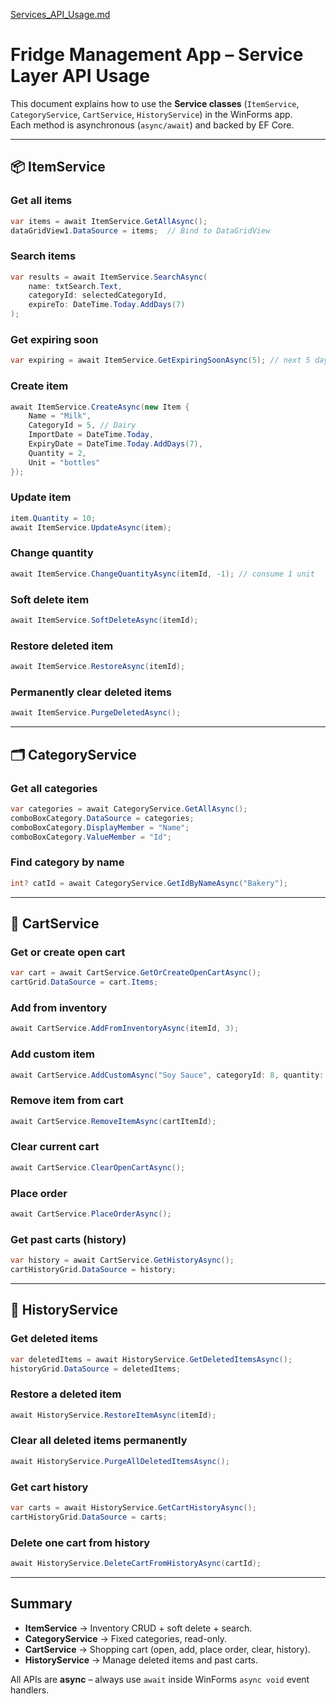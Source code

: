 [Services_API_Usage.md](https://github.com/user-attachments/files/22691535/Services_API_Usage.md)
# Fridge Management App – Service Layer API Usage

This document explains how to use the **Service classes** (`ItemService`, `CategoryService`, `CartService`, `HistoryService`) in the WinForms app.  
Each method is asynchronous (`async/await`) and backed by EF Core.

---

## 📦 ItemService

### Get all items
```csharp
var items = await ItemService.GetAllAsync();
dataGridView1.DataSource = items;  // Bind to DataGridView
```

### Search items
```csharp
var results = await ItemService.SearchAsync(
    name: txtSearch.Text,
    categoryId: selectedCategoryId,
    expireTo: DateTime.Today.AddDays(7)
);
```

### Get expiring soon
```csharp
var expiring = await ItemService.GetExpiringSoonAsync(5); // next 5 days
```

### Create item
```csharp
await ItemService.CreateAsync(new Item {
    Name = "Milk",
    CategoryId = 5, // Dairy
    ImportDate = DateTime.Today,
    ExpiryDate = DateTime.Today.AddDays(7),
    Quantity = 2,
    Unit = "bottles"
});
```

### Update item
```csharp
item.Quantity = 10;
await ItemService.UpdateAsync(item);
```

### Change quantity
```csharp
await ItemService.ChangeQuantityAsync(itemId, -1); // consume 1 unit
```

### Soft delete item
```csharp
await ItemService.SoftDeleteAsync(itemId);
```

### Restore deleted item
```csharp
await ItemService.RestoreAsync(itemId);
```

### Permanently clear deleted items
```csharp
await ItemService.PurgeDeletedAsync();
```

---

## 🗂 CategoryService

### Get all categories
```csharp
var categories = await CategoryService.GetAllAsync();
comboBoxCategory.DataSource = categories;
comboBoxCategory.DisplayMember = "Name";
comboBoxCategory.ValueMember = "Id";
```

### Find category by name
```csharp
int? catId = await CategoryService.GetIdByNameAsync("Bakery");
```

---

## 🛒 CartService

### Get or create open cart
```csharp
var cart = await CartService.GetOrCreateOpenCartAsync();
cartGrid.DataSource = cart.Items;
```

### Add from inventory
```csharp
await CartService.AddFromInventoryAsync(itemId, 3);
```

### Add custom item
```csharp
await CartService.AddCustomAsync("Soy Sauce", categoryId: 8, quantity: 1, unit: "bottle");
```

### Remove item from cart
```csharp
await CartService.RemoveItemAsync(cartItemId);
```

### Clear current cart
```csharp
await CartService.ClearOpenCartAsync();
```

### Place order
```csharp
await CartService.PlaceOrderAsync();
```

### Get past carts (history)
```csharp
var history = await CartService.GetHistoryAsync();
cartHistoryGrid.DataSource = history;
```

---

## 📜 HistoryService

### Get deleted items
```csharp
var deletedItems = await HistoryService.GetDeletedItemsAsync();
historyGrid.DataSource = deletedItems;
```

### Restore a deleted item
```csharp
await HistoryService.RestoreItemAsync(itemId);
```

### Clear all deleted items permanently
```csharp
await HistoryService.PurgeAllDeletedItemsAsync();
```

### Get cart history
```csharp
var carts = await HistoryService.GetCartHistoryAsync();
cartHistoryGrid.DataSource = carts;
```

### Delete one cart from history
```csharp
await HistoryService.DeleteCartFromHistoryAsync(cartId);
```

---

##  Summary

- **ItemService** → Inventory CRUD + soft delete + search.  
- **CategoryService** → Fixed categories, read-only.  
- **CartService** → Shopping cart (open, add, place order, clear, history).  
- **HistoryService** → Manage deleted items and past carts.  

All APIs are **async** – always use `await` inside WinForms `async void` event handlers.
